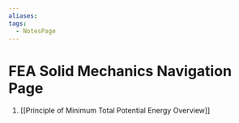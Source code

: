 ```yaml
---
aliases: 
tags:
  - NotesPage
---
```

 
# FEA Solid Mechanics Navigation Page


1) [[Principle of Minimum Total Potential Energy Overview]]
